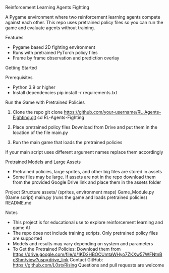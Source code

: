 Reinforcement Learning Agents Fighting

A Pygame environment where two reinforcement learning agents compete against each other. This repo uses pretrained policy files so you can run the game and evaluate agents without training.

Features
- Pygame based 2D fighting environment
- Runs with pretrained PyTorch policy files
- Frame by frame observation and prediction overlay

Getting Started

Prerequisites
- Python 3.9 or higher
- Install dependencies
pip install -r requirements.txt

Run the Game with Pretrained Policies
1. Clone the repo
git clone https://github.com/your-username/RL-Agents-Fighting.git
cd RL-Agents-Fighting

2. Place pretrained policy files
Download from Drive and put them in the location of the file main.py

3. Run the main game that loads the pretrained policies

If your main script uses different argument names replace them accordingly

Pretrained Models and Large Assets
- Pretrained policies, large sprites, and other big files are stored in assets
- Some files may be large. If assets are not in the repo download them from the provided Google Drive link and place them in the assets folder

Project Structure
assets/                (sprites, environment maps)
Game_Module.py         (Game script)
main.py                (runs the game and loads pretrained policies)
README.md

Notes
- This project is for educational use to explore reinforcement learning and game AI
- The repo does not include training scripts. Only pretrained policy files are supported
- Models and results may vary depending on system and parameters
- To Get the Pretrained Policies: Download them from https://drive.google.com/file/d/1KD2HBOCUmtaWHyo7ZKXw57WFNtnBcShm/view?usp=drive_link
Contact
GitHub: https://github.com/L0stxRising
Questions and pull requests are welcome
